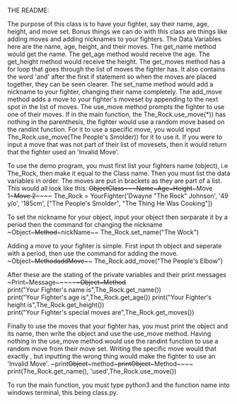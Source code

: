 THE README:

The purpose of this class is to have your fighter, say their name, age, height, and move set. Bonus things we can do with this class are things like adding moves and adding nicknames to your fighters.
The Data Variables here are the name, age, height, and their moves. The get_name method would get the name. The get_age method would receive the age. The get_height method would receive the height. The get_moves method has a for loop 
that goes through the list of moves the fighter has. It also contains the word 'and' after the first if statement so when the moves are placed together, they can be seen clearer. The set_name method would add a nickname to your fighter,
changing their name completely. The add_move method adds a move to your fighter's moveset by appending to the next spot in the list of moves. The use_move method prompts the fighter to use one of their moves. If in the main function,
the The_Rock.use_move(*)) has nothing in the parenthesis, the fighter would use a random move based on the randint function. For it to use a specific move, you would input The_Rock.use_move(The People's Smolder)) for it to use it.
If you were to input a move that was not part of their list of movesets, then it would return that the fighter used an 'Invalid Move'.

To use the demo program, you must first list your fighters name (object), i.e The_Rock, then make it equal to the Class name. Then you must list the data variables in order. The moves are put in brackets as they are
part of a list. This would all look like this:
~~Object~~~~~~~~~~Class~~~~~~~~~~~~~Name~~~~~~~~~~~~~~~~~Age~~~~~Height~~~~~~~~~~~Move 1~~~~~~~~~~~~~Move 2~~~~~~~~~~~~~~~~
The_Rock = YourFighter('Dwayne "The Rock" Johnson', '49 y/o', '185cm', ["The People's Smolder", "The Thing He Was Cooking"])

To set the nickname for your object, input your object then serparate it by a period then the command for changing the nickname
~Object~~~Method~~~nickName~~
The_Rock.set_name("The Wock")

Adding a move to your fighter is simple. First input th object and seperate with a period, then use the command for adding the move.
~Object~~~Method~~~~~~~~addMove~~~~~~~~
The_Rock.add_move("The People's Elbow")

After these are the stating of the private variables and their print messages
~Print~Message~~~~~~~~~~~~~~~~~~~~Object~~~Method~~~~~~~~~~~~  
print("Your Fighter's name is",The_Rock.get_name())    
print("Your Fighter's age is",The_Rock.get_age())
print("Your Fighter's height is",The_Rock.get_height())   
print("Your Fighter's special moves are",The_Rock.get_moves())

Finally to use the moves that your fighter has, you must print the object and its name, then write the object and use the use_move method. Having nothing in the use_move method would use the randint function
to use a random move from their move set. Writing the specific move would that exactly , but inputting the wrong thing would make the fighter to use an 'Invalid Move'.
~print~~Object~~~method~~~~~print~~Object~~~Method~~~~
print(The_Rock.get_name(), 'used',The_Rock.use_move())

To run the main function, you must type python3 and the function name into windows terminal, this being class.py.





